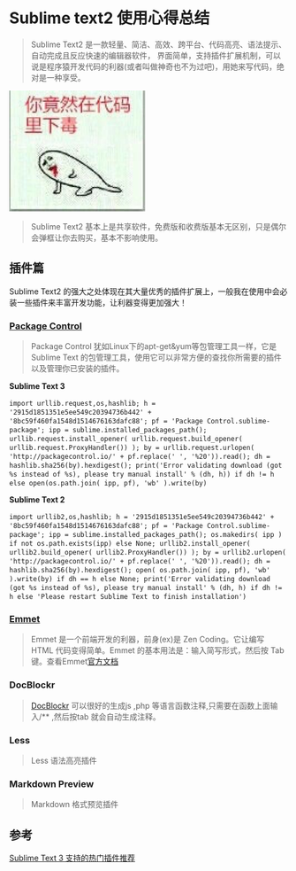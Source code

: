 # Sublime text2 使用心得总结

> Sublime Text2 是一款轻量、简洁、高效、跨平台、代码高亮、语法提示、自动完成且反应快速的编辑器软件， 界面简单，支持插件扩展机制，可以说是程序猿开发代码的利器(或者叫做神奇也不为过吧)，用她来写代码，绝对是一种享受。

![](../_static/img/sublime-youdu.jpg)

> Sublime Text2 基本上是共享软件，免费版和收费版基本无区别，只是偶尔会弹框让你去购买，基本不影响使用。

## 插件篇
Sublime Text2 的强大之处体现在其大量优秀的插件扩展上，一般我在使用中会必装一些插件来丰富开发功能，让利器变得更加强大！

### [Package Control](https://packagecontrol.io/installation)
> Package Control 犹如Linux下的apt-get&yum等包管理工具一样，它是Sublime Text 的包管理工具，使用它可以非常方便的查找你所需要的插件以及管理你已安装的插件。

**Sublime Text 3**
```
import urllib.request,os,hashlib; h = '2915d1851351e5ee549c20394736b442' + '8bc59f460fa1548d1514676163dafc88'; pf = 'Package Control.sublime-package'; ipp = sublime.installed_packages_path(); urllib.request.install_opener( urllib.request.build_opener( urllib.request.ProxyHandler()) ); by = urllib.request.urlopen( 'http://packagecontrol.io/' + pf.replace(' ', '%20')).read(); dh = hashlib.sha256(by).hexdigest(); print('Error validating download (got %s instead of %s), please try manual install' % (dh, h)) if dh != h else open(os.path.join( ipp, pf), 'wb' ).write(by)
```

**Sublime Text 2**
```
import urllib2,os,hashlib; h = '2915d1851351e5ee549c20394736b442' + '8bc59f460fa1548d1514676163dafc88'; pf = 'Package Control.sublime-package'; ipp = sublime.installed_packages_path(); os.makedirs( ipp ) if not os.path.exists(ipp) else None; urllib2.install_opener( urllib2.build_opener( urllib2.ProxyHandler()) ); by = urllib2.urlopen( 'http://packagecontrol.io/' + pf.replace(' ', '%20')).read(); dh = hashlib.sha256(by).hexdigest(); open( os.path.join( ipp, pf), 'wb' ).write(by) if dh == h else None; print('Error validating download (got %s instead of %s), please try manual install' % (dh, h) if dh != h else 'Please restart Sublime Text to finish installation')
```

### [Emmet](https://github.com/sergeche/emmet-sublime)
> Emmet 是一个前端开发的利器，前身(ex)是 Zen Coding。它让编写 HTML 代码变得简单。Emmet 的基本用法是：输入简写形式，然后按 Tab 键。查看Emmet[官方文档](http://docs.emmet.io/)

### DocBlockr
> [DocBlockr](https://github.com/spadgos/sublime-jsdocs) 可以很好的生成js ,php 等语言函数注释,只需要在函数上面输入/** ,然后按tab 就会自动生成注释。

### Less
> Less 语法高亮插件

### Markdown Preview
> Markdown 格式预览插件

##  参考

[Sublime Text 3 支持的热门插件推荐](http://www.imjeff.cn/blog/146/)